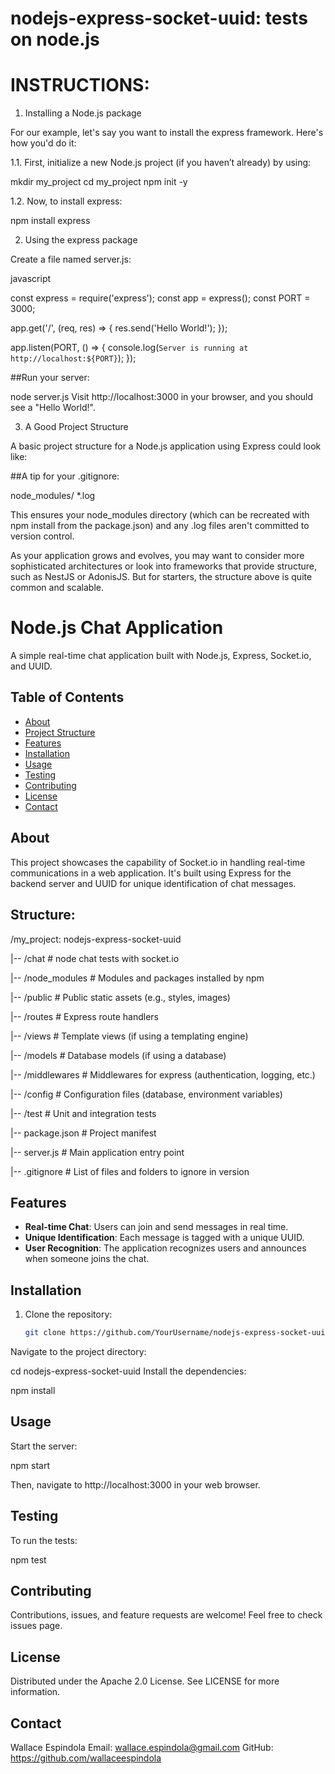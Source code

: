 # nodejs-express-socket-uuid: tests on node.js 




# INSTRUCTIONS:

1. Installing a Node.js package

For our example, let's say you want to install the express framework. Here's how you'd do it:

1.1. First, initialize a new Node.js project (if you haven’t already) by using:

mkdir my_project
cd my_project
npm init -y

1.2. Now, to install express:

npm install express

2. Using the express package

Create a file named server.js:

javascript

const express = require('express');
const app = express();
const PORT = 3000;

app.get('/', (req, res) => {
    res.send('Hello World!');
});

app.listen(PORT, () => {
    console.log(`Server is running at http://localhost:${PORT}`);
});

##Run your server:

node server.js
Visit http://localhost:3000 in your browser, and you should see a "Hello World!".

3. A Good Project Structure

A basic project structure for a Node.js application using Express could look like:


##A tip for your .gitignore:

node_modules/
*.log

This ensures your node_modules directory (which can be recreated with npm install from the package.json) and any .log files aren't committed to version control.

As your application grows and evolves, you may want to consider more sophisticated architectures or look into frameworks that provide structure, such as NestJS or AdonisJS. But for starters, the structure above is quite common and scalable.


# Node.js Chat Application

A simple real-time chat application built with Node.js, Express, Socket.io, and UUID.

## Table of Contents

- [About](#about)
- [Project Structure](#structure)
- [Features](#features)
- [Installation](#installation)
- [Usage](#usage)
- [Testing](#testing)
- [Contributing](#contributing)
- [License](#license)
- [Contact](#contact)

## About

This project showcases the capability of Socket.io in handling real-time communications in a web application. It's built using Express for the backend server and UUID for unique identification of chat messages.

## Structure:

/my_project: nodejs-express-socket-uuid

|-- /chat                  # node chat tests with socket.io

|-- /node_modules          # Modules and packages installed by npm

|-- /public                # Public static assets (e.g., styles, images)

|-- /routes                # Express route handlers

|-- /views                 # Template views (if using a templating engine)

|-- /models                # Database models (if using a database)

|-- /middlewares           # Middlewares for express (authentication, logging, etc.)

|-- /config                # Configuration files (database, environment variables)

|-- /test                  # Unit and integration tests

|-- package.json           # Project manifest

|-- server.js              # Main application entry point

|-- .gitignore             # List of files and folders to ignore in version

## Features

- **Real-time Chat**: Users can join and send messages in real time.
- **Unique Identification**: Each message is tagged with a unique UUID.
- **User Recognition**: The application recognizes users and announces when someone joins the chat.
  
## Installation

1. Clone the repository:
   ```bash
   git clone https://github.com/YourUsername/nodejs-express-socket-uuid.git

Navigate to the project directory:

cd nodejs-express-socket-uuid
Install the dependencies:

npm install

## Usage
Start the server:

npm start

Then, navigate to http://localhost:3000 in your web browser.

## Testing
To run the tests:

npm test

## Contributing
Contributions, issues, and feature requests are welcome! Feel free to check issues page.

## License
Distributed under the Apache 2.0 License. See LICENSE for more information.

## Contact
Wallace Espindola
Email: wallace.espindola@gmail.com
GitHub: https://github.com/wallaceespindola

